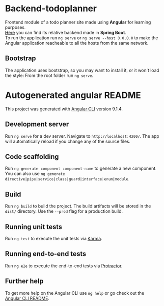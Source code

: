 # Backend-todoplanner
Frontend module of a todo planner site made using **Angular** for learning purposes.  
[Here](https://github.com/EmilianoGIT/Backend-todoplanner-) you can find its relative backend made in **Spring Boot**.  
To run the application run `ng serve` or `ng serve --host 0.0.0.0` to make the Angular application reacheable to all the hosts from the same network.

## Bootstrap
The application uses bootstrap, so you may want to install it, or it won't load the style: 
From the root folder run `ng serve`.


# Autogenerated angular README
This project was generated with [Angular CLI](https://github.com/angular/angular-cli) version 9.1.4.

## Development server

Run `ng serve` for a dev server. Navigate to `http://localhost:4200/`. The app will automatically reload if you change any of the source files.

## Code scaffolding

Run `ng generate component component-name` to generate a new component. You can also use `ng generate directive|pipe|service|class|guard|interface|enum|module`.

## Build

Run `ng build` to build the project. The build artifacts will be stored in the `dist/` directory. Use the `--prod` flag for a production build.

## Running unit tests

Run `ng test` to execute the unit tests via [Karma](https://karma-runner.github.io).

## Running end-to-end tests

Run `ng e2e` to execute the end-to-end tests via [Protractor](http://www.protractortest.org/).

## Further help

To get more help on the Angular CLI use `ng help` or go check out the [Angular CLI README](https://github.com/angular/angular-cli/blob/master/README.md).
